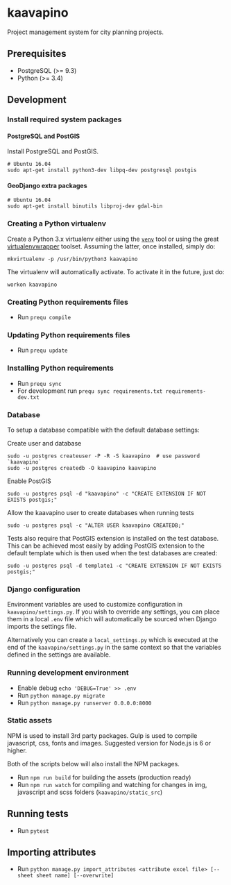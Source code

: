 # kaavapino
Project management system for city planning projects.

## Prerequisites

* PostgreSQL (>= 9.3)
* Python (>= 3.4)

## Development

### Install required system packages

#### PostgreSQL and PostGIS

Install PostgreSQL and PostGIS.

    # Ubuntu 16.04
    sudo apt-get install python3-dev libpq-dev postgresql postgis

#### GeoDjango extra packages

    # Ubuntu 16.04
    sudo apt-get install binutils libproj-dev gdal-bin

### Creating a Python virtualenv

Create a Python 3.x virtualenv either using the [`venv`](https://docs.python.org/3/library/venv.html) tool or using
the great [virtualenvwrapper](https://virtualenvwrapper.readthedocs.io/en/latest/) toolset. Assuming the latter,
once installed, simply do:

    mkvirtualenv -p /usr/bin/python3 kaavapino

The virtualenv will automatically activate. To activate it in the future, just do:

    workon kaavapino

### Creating Python requirements files

* Run `prequ compile`

### Updating Python requirements files

* Run `prequ update`

### Installing Python requirements

* Run `prequ sync`
* For development run `prequ sync requirements.txt requirements-dev.txt`

### Database

To setup a database compatible with the default database settings:

Create user and database

    sudo -u postgres createuser -P -R -S kaavapino  # use password `kaavapino`
    sudo -u postgres createdb -O kaavapino kaavapino

Enable PostGIS

    sudo -u postgres psql -d "kaavapino" -c "CREATE EXTENSION IF NOT EXISTS postgis;"

Allow the kaavapino user to create databases when running tests

    sudo -u postgres psql -c "ALTER USER kaavapino CREATEDB;"

Tests also require that PostGIS extension is installed on the test database. This can be achieved most easily by
adding PostGIS extension to the default template which is then used when the test databases are created:

    sudo -u postgres psql -d template1 -c "CREATE EXTENSION IF NOT EXISTS postgis;"

### Django configuration

Environment variables are used to customize configuration in `kaavapino/settings.py`. If you wish to override any
settings, you can place them in a local `.env` file which will automatically be sourced when Django imports
the settings file.

Alternatively you can create a `local_settings.py` which is executed at the end of the `kaavapino/settings.py` in the
same context so that the variables defined in the settings are available.

### Running development environment

* Enable debug `echo 'DEBUG=True' >> .env`
* Run `python manage.py migrate`
* Run `python manage.py runserver 0.0.0.0:8000`

### Static assets

NPM is used to install 3rd party packages. Gulp is used to compile javascript, css, fonts and images.
Suggested version for Node.js is 6 or higher.

Both of the scripts below will also install the NPM packages.

* Run `npm run build` for building the assets (production ready)
* Run `npm run watch` for compiling and watching for changes in img, javascript and scss folders (`kaavapino/static_src`)

## Running tests

* Run `pytest`

## Importing attributes

* Run `python manage.py import_attributes <attribute excel file> [--sheet sheet name] [--overwrite]`
